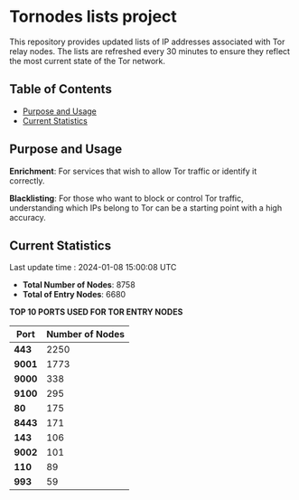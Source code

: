# Tornodes lists project

This repository provides updated lists of IP addresses associated with Tor relay nodes. The lists are refreshed every 30 minutes to ensure they reflect the most current state of the Tor network.

## Table of Contents

- [Purpose and Usage](#purpose-and-usage)
- [Current Statistics](#current-statistics)


## Purpose and Usage

**Enrichment**: For services that wish to allow Tor traffic or identify it correctly.

**Blacklisting**: For those who want to block or control Tor traffic, understanding which IPs belong to Tor can be a starting point with a high accuracy.

## Current Statistics

Last update time : 2024-01-08 15:00:08 UTC

- **Total Number of Nodes**: 8758
- **Total of Entry Nodes**: 6680

**TOP 10 PORTS USED FOR TOR ENTRY NODES**

| **Port** | **Number of Nodes** |
|------|-----------------|
| **443**   | 2250  |
| **9001**   | 1773  |
| **9000**   | 338  |
| **9100**   | 295  |
| **80**   | 175  |
| **8443**   | 171  |
| **143**   | 106  |
| **9002**   | 101  |
| **110**   | 89  |
| **993**   | 59  |

